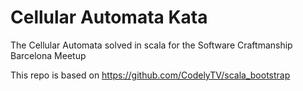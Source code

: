 # Cellular Automata Kata

The Cellular Automata solved in scala for the Software Craftmanship Barcelona Meetup

This repo is based on https://github.com/CodelyTV/scala_bootstrap

